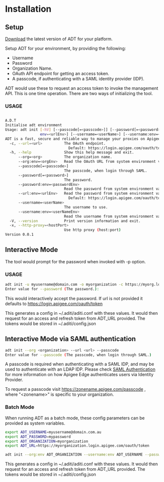# Installation



## Setup

<a href="../../download">Download</a> the latest version of ADT for your platform. 

Setup ADT for your environment, by providing the following:

- Username 
- Password
- Organization Name.
- OAuth API endpoint for getting an access token.
- A passcode, if authenticating with a SAML identity provider (IDP).

ADT would use these to request an access token to invoke the management API. This is one time operation. There are two ways of initializing the tool. 

### USAGE

```sh

A.D.T
Initialise adt environment
Usage: adt init [-hV] [--passcode[=<passcode>]] [--password[=<password>]] [-c=<url>] [--org=<org>] [--org:env=<orgEnv>] [--password:env=<passwordEnv>] [--url:
                env=<urlEnv>] [--username=<userName>] [--username:env=<userNameEnv>] [-x=<hostPort>]
ADT is a fast, secure and reliable way to manage your proxies on Apigee.
  -c, --url=<url>          The OAuth endpoint.
                             Default: https://login.apigee.com/oauth/token
  -h, --help               Show this help message and exit.
      --org=<org>          The organization name.
      --org:env=<orgEnv>   Read the OAuth URL from system environment variable <orgEnv>.
      --passcode[=<passcode>]
                           The passcode, when login through SAML.
      --password[=<password>]
                           The password.
      --password:env=<passwordEnv>
                           Read the password from system environment variable <passwordEnv>.
      --url:env=<urlEnv>   Read the password from system environment variable <urlEnv>.
                             Default: https://login.apigee.com/oauth/token
      --username=<userName>
                           The username to use.
      --username:env=<userNameEnv>
                           Read the username from system environment variable <userNameEnv>.
  -V, --version            Print version information and exit.
  -x, --http-proxy=<hostPort>
                           Use http proxy (host:port)
Version 0.0.1

```

## Interactive Mode 

The tool would prompt for the password when invoked with -p option. 
### USAGE

```sh
adt init -u myusername@domain.com -o myorganization -c https://myorg.login.apigee.com/oauth/token -p
Enter value for --password (The password.):
```

This would interactively accept the password. If url is not provided it defaults to https://login.apigee.com/oauth/token

This generates a config  in ~/.aditi/aditi.conf with these values. It would then request for an access and refresh token from ADT_URL provided. The tokens would be stored in ~/.aditi/config.json


## Interactive Mode via SAML authentication

```sh
adt init --org <organization> --url <url> --passcode
Enter value for --passcode (The passcode, when login through SAML.)
```
A passcode is required when authenticating with a SAML IDP, and may be used to authenticate with an LDAP IDP.  Please check <a href="SAML.md">SAML Authentication</a> for more information on how Apigee Edge authenticates users via Identity Provider.

To request a passcode visit https://zonename.apigee.com/passcode , where "&lt;zonename&gt;" is specific to your organization. 

### Batch Mode 

When running ADT as a batch mode, these config parameters can be provided as system variables.


```sh
export ADT_USERNAME=myusername@domain.com.au
export ADT_PASSWORD=mypassword
export ADT_ORGANIZATION=myorganization
export ADT_URL=https://myorganization.login.apigee.com/oauth/token

adt init --org:env ADT_ORGANIZATION --username:env ADT_USERNAME --password:env ADT_PASSWORD --url:env ADT_URL
```


This generates a config  in ~/.aditi/aditi.conf with these values. It would then request for an access and refresh token from ADT_URL provided. The tokens would be stored in ~/.aditi/config.json





